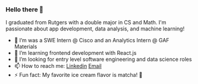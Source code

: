 ### Hello there 👋

I graduated from Rutgers with a double major in CS and Math. I'm passionate about app development, data analysis, and machine learning!

- 💼 I’m was a SWE Intern @ Cisco and an Analytics Intern @ GAF Materials
- 🌱 I’m learning frontend development with React.js 
- 🤔 I’m looking for entry level software engineering and data science roles
- 📫 How to reach me: [Linkedin](https://www.linkedin.com/in/prathiklolla/) [Email](mailto:prathik.lolla@gmail.com)
- ⚡ Fun fact: My favorite ice cream flavor is matcha! 🍦

